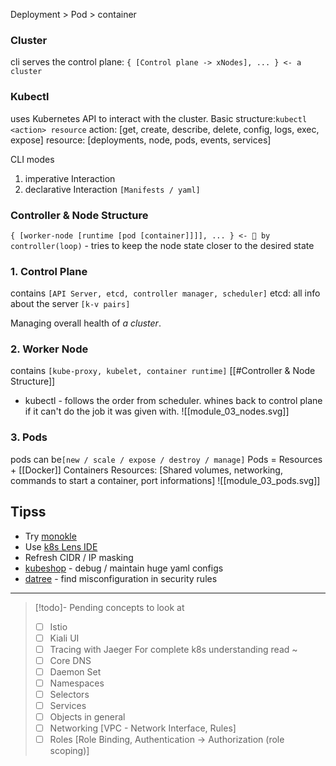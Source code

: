 Deployment > Pod > container
### Cluster
cli serves the control plane: 
`{ [Control plane -> xNodes], ... } <- a cluster`

### Kubectl
uses Kubernetes API to interact with the cluster. Basic structure:`kubectl <action> resource`
action: [get, create, describe, delete, config, logs, exec, expose]
resource: [deployments, node, pods, events, services]

CLI modes
1. imperative Interaction
2. declarative Interaction `[Manifests / yaml]`
### Controller & Node Structure
`{ [worker-node [runtime [pod [container]]]], ... } <- 👀 by controller(loop)` - tries to keep the node state closer to the desired state 
### 1. Control Plane
contains `[API Server, etcd, controller manager, scheduler]`
etcd: all info about the server `[k-v pairs]`

Managing overall health of *a cluster*. 
### 2. Worker Node
contains `[kube-proxy, kubelet, container runtime]`
[[#Controller & Node Structure]]
- kubectl - follows the order from scheduler. whines back to control plane if it can't do the job it was given with. 
![[module_03_nodes.svg]]
### 3. Pods
pods can be`[new / scale / expose / destroy / manage]`
Pods = Resources + [[Docker]] Containers
Resources: [Shared volumes, networking, commands to start a container, port informations]
![[module_03_pods.svg]]
## Tipss

- Try [monokle](https://monokle.io/)
- Use [k8s Lens IDE](https://k8slens.dev/)
- Refresh CIDR / IP masking
- [kubeshop](https://kubeshop.io/) - debug / maintain huge yaml configs
- [datree](https://www.datree.io/) - find misconfiguration in security rules

---

> [!todo]- Pending concepts to look at
> - [ ] Istio
> - [ ] Kiali UI
> - [ ] Tracing with Jaeger
> For complete k8s understanding read ~
> - [ ] Core DNS
> - [ ] Daemon Set
> - [ ] Namespaces
> - [ ] Selectors
> - [ ] Services
> - [ ] Objects in general
> - [ ] Networking [VPC - Network Interface, Rules]
> - [ ] Roles [Role Binding, Authentication -> Authorization (role scoping)]